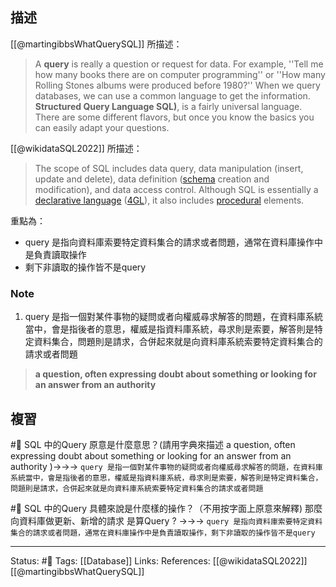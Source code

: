 ## 描述
[[@martingibbsWhatQuerySQL]] 所描述：
> A **query** is really a question or request for data. For example, ''Tell me how many books there are on computer programming'' or ''How many Rolling Stones albums were produced before 1980?'' When we query databases, we can use a common language to get the information. **Structured Query Language SQL)**, is a fairly universal language. There are some different flavors, but once you know the basics you can easily adapt your questions.

[[@wikidataSQL2022]] 所描述：
> The scope of SQL includes data query, data manipulation (insert, update and delete), data definition ([schema](https://en.wikipedia.org/wiki/Database_schema "Database schema") creation and modification), and data access control. Although SQL is essentially a [declarative language](https://en.wikipedia.org/wiki/Declarative_programming "Declarative programming") ([4GL](https://en.wikipedia.org/wiki/4GL "4GL")), it also includes [procedural](https://en.wikipedia.org/wiki/Procedural_programming "Procedural programming") elements.


重點為：
- query 是指向資料庫索要特定資料集合的請求或者問題，通常在資料庫操作中是負責讀取操作
- 剩下非讀取的操作皆不是query

### Note
1. query 是指一個對某件事物的疑問或者向權威尋求解答的問題，在資料庫系統當中，會是指後者的意思，權威是指資料庫系統，尋求則是索要，解答則是特定資料集合，問題則是請求，合併起來就是向資料庫系統索要特定資料集合的請求或者問題
> **a question, often expressing doubt about something or looking for an answer from an authority**


## 複習
#🧠  SQL 中的Query 原意是什麼意思？(請用字典來描述 a question, often expressing doubt about something or looking for an answer from an authority )->->-> `query 是指一個對某件事物的疑問或者向權威尋求解答的問題，在資料庫系統當中，會是指後者的意思，權威是指資料庫系統，尋求則是索要，解答則是特定資料集合，問題則是請求，合併起來就是向資料庫系統索要特定資料集合的請求或者問題`
<!--SR:!2023-01-14,133,250-->

#🧠 SQL 中的Query 具體來說是什麼樣的操作？（不用按字面上原意來解釋) 那麼向資料庫做更新、新增的請求 是算Query ? ->->-> `query 是指向資料庫索要特定資料集合的請求或者問題，通常在資料庫操作中是負責讀取操作，剩下非讀取的操作皆不是query`
<!--SR:!2022-09-04,53,250-->

---
Status: #🌱 
Tags:
[[Database]]
Links:
References:
[[@wikidataSQL2022]]
[[@martingibbsWhatQuerySQL]]